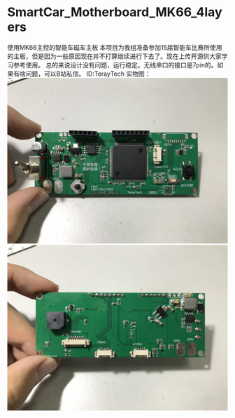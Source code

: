 # SmartCar_Motherboard_MK66_4layers
使用MK66主控的智能车磁车主板
本项目为我组准备参加15届智能车比赛所使用的主板，但是因为一些原因现在并不打算继续进行下去了。现在上传开源供大家学习参考使用。
总的来说设计没有问题，运行稳定。无线串口的接口是7pin的。如果有啥问题，可以B站私信。 ID:TerayTech
实物图：
![正面](https://github.com/TerayTech/SmartCar_Motherboard_MK66_4layers/blob/master/imgs/IMG_4826.JPG)
![背面](https://github.com/TerayTech/SmartCar_Motherboard_MK66_4layers/blob/master/imgs/IMG_4827.JPG)
